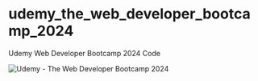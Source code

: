 # udemy_the_web_developer_bootcamp_2024
Udemy Web Developer Bootcamp 2024 Code

![Udemy - The Web Developer Bootcamp 2024](https://www.udemy.com/share/101W9C3@tnDbvQIOfdQtnl4Ik-tzoOyk3E8v5IoZV1TSct5vvUCZb89h8-mBdqoGD9aHCYHM/)
